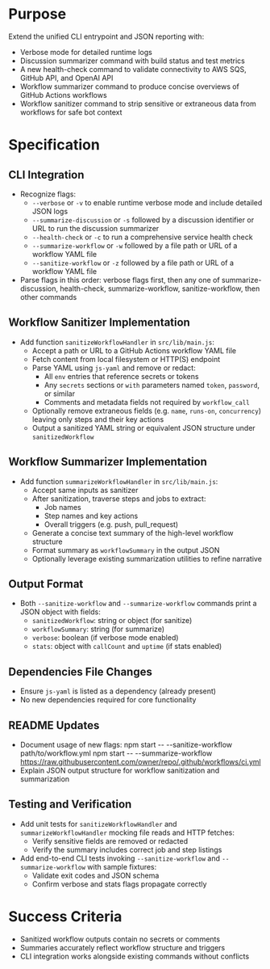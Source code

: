 # Purpose

Extend the unified CLI entrypoint and JSON reporting with:

- Verbose mode for detailed runtime logs
- Discussion summarizer command with build status and test metrics
- A new health-check command to validate connectivity to AWS SQS, GitHub API, and OpenAI API
- Workflow summarizer command to produce concise overviews of GitHub Actions workflows
- Workflow sanitizer command to strip sensitive or extraneous data from workflows for safe bot context

# Specification

## CLI Integration

- Recognize flags:
  - `--verbose` or `-v` to enable runtime verbose mode and include detailed JSON logs
  - `--summarize-discussion` or `-s` followed by a discussion identifier or URL to run the discussion summarizer
  - `--health-check` or `-c` to run a comprehensive service health check
  - `--summarize-workflow` or `-w` followed by a file path or URL of a workflow YAML file
  - `--sanitize-workflow` or `-z` followed by a file path or URL of a workflow YAML file
- Parse flags in this order: verbose flags first, then any one of summarize-discussion, health-check, summarize-workflow, sanitize-workflow, then other commands

## Workflow Sanitizer Implementation

- Add function `sanitizeWorkflowHandler` in `src/lib/main.js`:
  - Accept a path or URL to a GitHub Actions workflow YAML file
  - Fetch content from local filesystem or HTTP(S) endpoint
  - Parse YAML using `js-yaml` and remove or redact:
    - All `env` entries that reference secrets or tokens
    - Any `secrets` sections or `with` parameters named `token`, `password`, or similar
    - Comments and metadata fields not required by `workflow_call`
  - Optionally remove extraneous fields (e.g. `name`, `runs-on`, `concurrency`) leaving only steps and their key actions
  - Output a sanitized YAML string or equivalent JSON structure under `sanitizedWorkflow`

## Workflow Summarizer Implementation

- Add function `summarizeWorkflowHandler` in `src/lib/main.js`:
  - Accept same inputs as sanitizer
  - After sanitization, traverse steps and jobs to extract:
    - Job names
    - Step names and key actions
    - Overall triggers (e.g. push, pull_request)
  - Generate a concise text summary of the high-level workflow structure
  - Format summary as `workflowSummary` in the output JSON
  - Optionally leverage existing summarization utilities to refine narrative

## Output Format

- Both `--sanitize-workflow` and `--summarize-workflow` commands print a JSON object with fields:
  - `sanitizedWorkflow`: string or object (for sanitize)
  - `workflowSummary`: string (for summarize)
  - `verbose`: boolean (if verbose mode enabled)
  - `stats`: object with `callCount` and `uptime` (if stats enabled)

## Dependencies File Changes

- Ensure `js-yaml` is listed as a dependency (already present)
- No new dependencies required for core functionality

## README Updates

- Document usage of new flags:
  npm start -- --sanitize-workflow path/to/workflow.yml
  npm start -- --summarize-workflow https://raw.githubusercontent.com/owner/repo/.github/workflows/ci.yml
- Explain JSON output structure for workflow sanitization and summarization

## Testing and Verification

- Add unit tests for `sanitizeWorkflowHandler` and `summarizeWorkflowHandler` mocking file reads and HTTP fetches:
  - Verify sensitive fields are removed or redacted
  - Verify the summary includes correct job and step listings
- Add end-to-end CLI tests invoking `--sanitize-workflow` and `--summarize-workflow` with sample fixtures:
  - Validate exit codes and JSON schema
  - Confirm verbose and stats flags propagate correctly

# Success Criteria

- Sanitized workflow outputs contain no secrets or comments
- Summaries accurately reflect workflow structure and triggers
- CLI integration works alongside existing commands without conflicts